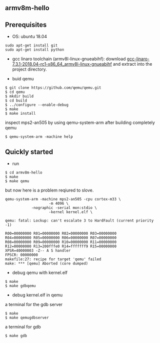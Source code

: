 
armv8m-hello
---

Prerequisites
---

* OS: 
ubuntu 18.04

```
sudo apt-get install git
sudo apt-get install python
```

* gcc linaro toolchain (armv8l-linux-gnueabihf):
download [gcc-linaro-7.3.1-2018.04-rc1-x86_64_armv8l-linux-gnueabihf](http://snapshots.linaro.org/components/toolchain/binaries/7.3-2018.04-rc1/armv8l-linux-gnueabihf/) and extract into the project directory.

* buid qemu

```
$ git clone https://github.com/qemu/qemu.git
$ cd qemu	
$ mkdir build
$ cd build
$ ../configure --enable-debug
$ make
$ make install
```

inspect mps2-an505 by using qemu-system-arm after building completely qemu

```
$ qemu-system-arm -machine help
```

Quickly started
---

* run
```
$ cd armv8m-hello
$ make
$ make qemu
```
but now here is a problem reqiured to slove.
```
qemu-system-arm -machine mps2-an505 -cpu cortex-m33 \
                    -m 4096 \
		    -nographic -serial mon:stdio \
                    -kernel kernel.elf \
		   
qemu: fatal: Lockup: can't escalate 3 to HardFault (current priority -1)

R00=00000000 R01=00000000 R02=00000000 R03=00000000
R04=00000000 R05=00000000 R06=00000000 R07=00000000
R08=00000000 R09=00000000 R10=00000000 R11=00000000
R12=00000000 R13=200fffe0 R14=fffffff9 R15=00000000
XPSR=40000003 -Z-- A S handler
FPSCR: 00000000
makefile:27: recipe for target 'qemu' failed
make: *** [qemu] Aborted (core dumped)
```

* debug qemu with kernel.elf

```
$ make
$ make gdbqemu
```

* debug kernel.elf in qemu

a terminal for the gdb server
```
$ make
$ make qemugdbserver
```

a terminal for gdb

```
$ make gdb
```








